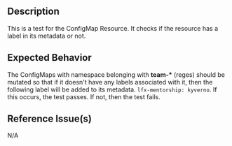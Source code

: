## Description 

This is a test for the ConfigMap Resource. It checks if the resource has a label in its metadata or not.

## Expected Behavior

The ConfigMaps with namespace belonging with **team-\*** (reges) should be mutated so that if it doesn't have any labels associated with it, then the following label will be added to its metadata.
`lfx-mentorship: kyverno`. If this occurs, the test passes. If not, then the test fails. 

## Reference Issue(s)

N/A